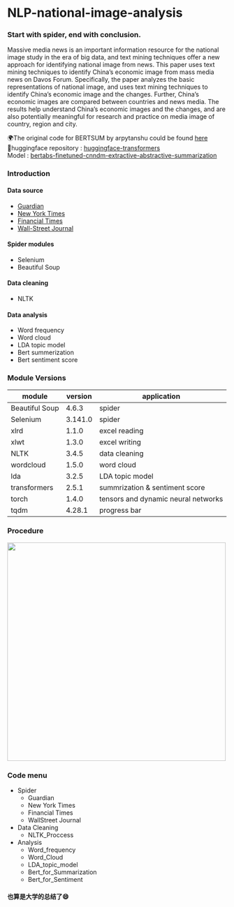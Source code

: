 # NLP-national-image-analysis
### Start with spider, end with conclusion.
Massive media news is an important information resource for the national image study in the era of big data, and text mining techniques offer a new approach for identifying national image from news. This paper uses text mining techniques to identify China’s economic image from mass media news on Davos Forum. Specifically, the paper analyzes the basic representations of national image, and uses text mining techniques to identify China’s economic image and the changes. Further, China’s economic images are compared between countries and news media. The results help understand China’s economic images and the changes, and are also potentially meaningful for research and practice on media image of country, region and city.

🌍The original code for BERTSUM by arpytanshu could be found [here](https://github.com/arpytanshu/digiledge-summary-bert)
<br>🤗huggingface repository : [huggingface-transformers](https://github.com/huggingface/transformers)<br>
Model : [bertabs-finetuned-cnndm-extractive-abstractive-summarization](https://huggingface.co/bertabs-finetuned-cnndm-extractive-abstractive-summarization)

### Introduction
#### Data source
  * [Guardian](https://www.theguardian.com/us)
  * [New York Times](https://www.nytimes.com/)
  * [Financial Times](https://www.ft.com/)
  * [Wall-Street Journal](https://www.wsj.com/)
#### Spider modules
  * Selenium
  * Beautiful Soup
#### Data cleaning
  * NLTK 
#### Data analysis
  * Word frequency
  * Word cloud
  * LDA topic model
  * Bert summerization
  * Bert sentiment score
  
###  Module Versions
| module | version | application |
|  ----  | ----  | ---- |
| Beautiful Soup | 4.6.3 | spider |
| Selenium | 3.141.0 | spider |
| xlrd | 1.1.0 | excel reading |
| xlwt | 1.3.0 | excel writing |
| NLTK | 3.4.5 | data cleaning |
| wordcloud | 1.5.0 | word cloud |
| lda | 3.2.5 | LDA topic model |
| transformers | 2.5.1 | summrization & sentiment score |
| torch | 1.4.0 | tensors and dynamic neural networks |
| tqdm | 4.28.1 | progress bar |

### Procedure
<img src="https://github.com/scyyy/National-image-based-on-Davos-news/blob/master/procedure.png" width="500"/>

### Code menu
* Spider
  * Guardian
  * New York Times
  * Financial Times
  * WallStreet Journal
* Data Cleaning
  * NLTK_Proccess
* Analysis
  * Word_frequency
  * Word_Cloud
  * LDA_topic_model
  * Bert_for_Summarization
  * Bert_for_Sentiment
#### 也算是大学的总结了😄
